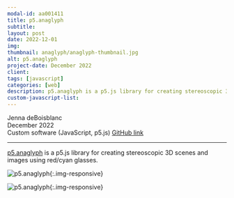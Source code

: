 ```yaml
---
modal-id: aa001411
title: p5.anaglyph
subtitle:
layout: post
date: 2022-12-01
img:
thumbnail: anaglyph/anaglyph-thumbnail.jpg
alt: p5.anaglyph
project-date: December 2022
client: 
tags: [javascript]
categories: [web]
description: p5.anaglyph is a p5.js library for creating stereoscopic 3D scenes and images using red/cyan glasses.
custom-javascript-list:
---
```

 
Jenna deBoisblanc  
December 2022  
Custom software (JavaScript, p5.js)
[GitHub link](https://github.com/jdeboi/p5.anaglyph) 

---

[p5.anaglyph](https://github.com/jdeboi/p5.anaglyph) is a p5.js library for creating stereoscopic 3D scenes and images using red/cyan glasses.

![p5.anaglyph]({{site.url}}/img/portfolio/anaglyph/anaglyph.jpg){:.img-responsive}

![p5.anaglyph]({{site.url}}/img/portfolio/anaglyph/tunnel.jpg){:.img-responsive}
